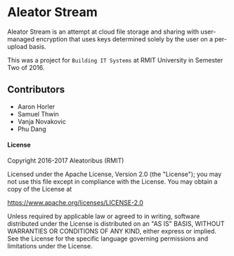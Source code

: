 # Aleator Stream

Aleator Stream is an attempt at cloud file storage and sharing with user-managed encryption that uses keys determined solely by the user on a per-upload basis.

This was a project for `Building IT Systems` at RMIT University in Semester Two of 2016.

## Contributors

* Aaron Horler
* Samuel Thwin
* Vanja Novakovic
* Phu Dang

#### License

Copyright 2016-2017 Aleatoribus (RMIT)

Licensed under the Apache License, Version 2.0 (the "License");
you may not use this file except in compliance with the License.
You may obtain a copy of the License at

https://www.apache.org/licenses/LICENSE-2.0

Unless required by applicable law or agreed to in writing, software
distributed under the License is distributed on an "AS IS" BASIS,
WITHOUT WARRANTIES OR CONDITIONS OF ANY KIND, either express or implied.
See the License for the specific language governing permissions and
limitations under the License.
